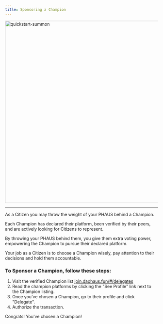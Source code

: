 ```yaml
---
title: Sponsoring a Champion
---
```


<img src="/img/choose-a-champion.png" alt="quickstart-summon" width="600" />

---

As a Citizen you may throw the weight of your PHAUS behind a Champion.

Each Champion has declared their platform, been verified by their peers, and are actively looking for Citizens to represent.

By throwing your PHAUS behind them, you give them extra voting power, empowering the Champion to pursue their declared platform.

Your job as a Citizen is to choose a Champion wisely, pay attention to their decisions and hold them accountable.

### To Sponsor a Champion, follow these steps:

1. Visit the verified Champion list [join.daohaus.fun/#/delegates](join.daohaus.fun/#/delegates)
1. Read the champion platforms by clicking the "See Profile" link next to the Champion listing.
1. Once you've chosen a Champion, go to their profile and click "Delegate".
1. Authorize the transaction.

Congrats! You've chosen a Champion!
